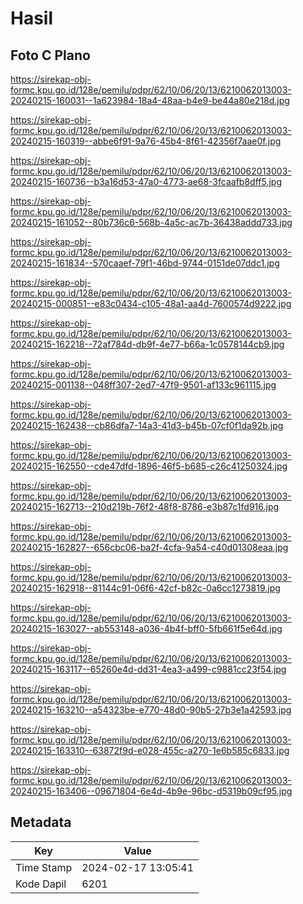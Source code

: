 # Hasil

## Foto C Plano

https://sirekap-obj-formc.kpu.go.id/128e/pemilu/pdpr/62/10/06/20/13/6210062013003-20240215-160031--1a623984-18a4-48aa-b4e9-be44a80e218d.jpg

https://sirekap-obj-formc.kpu.go.id/128e/pemilu/pdpr/62/10/06/20/13/6210062013003-20240215-160319--abbe6f91-9a76-45b4-8f61-42356f7aae0f.jpg

https://sirekap-obj-formc.kpu.go.id/128e/pemilu/pdpr/62/10/06/20/13/6210062013003-20240215-160736--b3a16d53-47a0-4773-ae68-3fcaafb8dff5.jpg

https://sirekap-obj-formc.kpu.go.id/128e/pemilu/pdpr/62/10/06/20/13/6210062013003-20240215-161052--80b736c6-568b-4a5c-ac7b-36438addd733.jpg

https://sirekap-obj-formc.kpu.go.id/128e/pemilu/pdpr/62/10/06/20/13/6210062013003-20240215-161834--570caaef-79f1-46bd-9744-0151de07ddc1.jpg

https://sirekap-obj-formc.kpu.go.id/128e/pemilu/pdpr/62/10/06/20/13/6210062013003-20240215-000851--e83c0434-c105-48a1-aa4d-7600574d9222.jpg

https://sirekap-obj-formc.kpu.go.id/128e/pemilu/pdpr/62/10/06/20/13/6210062013003-20240215-162218--72af784d-db9f-4e77-b66a-1c0578144cb9.jpg

https://sirekap-obj-formc.kpu.go.id/128e/pemilu/pdpr/62/10/06/20/13/6210062013003-20240215-001138--048ff307-2ed7-47f9-9501-af133c961115.jpg

https://sirekap-obj-formc.kpu.go.id/128e/pemilu/pdpr/62/10/06/20/13/6210062013003-20240215-162438--cb86dfa7-14a3-41d3-b45b-07cf0f1da92b.jpg

https://sirekap-obj-formc.kpu.go.id/128e/pemilu/pdpr/62/10/06/20/13/6210062013003-20240215-162550--cde47dfd-1896-46f5-b685-c26c41250324.jpg

https://sirekap-obj-formc.kpu.go.id/128e/pemilu/pdpr/62/10/06/20/13/6210062013003-20240215-162713--210d219b-76f2-48f8-8786-e3b87c1fd916.jpg

https://sirekap-obj-formc.kpu.go.id/128e/pemilu/pdpr/62/10/06/20/13/6210062013003-20240215-162827--656cbc06-ba2f-4cfa-9a54-c40d01308eaa.jpg

https://sirekap-obj-formc.kpu.go.id/128e/pemilu/pdpr/62/10/06/20/13/6210062013003-20240215-162918--81144c91-06f6-42cf-b82c-0a6cc1273819.jpg

https://sirekap-obj-formc.kpu.go.id/128e/pemilu/pdpr/62/10/06/20/13/6210062013003-20240215-163027--ab553148-a036-4b4f-bff0-5fb661f5e64d.jpg

https://sirekap-obj-formc.kpu.go.id/128e/pemilu/pdpr/62/10/06/20/13/6210062013003-20240215-163117--65260e4d-dd31-4ea3-a499-c9881cc23f54.jpg

https://sirekap-obj-formc.kpu.go.id/128e/pemilu/pdpr/62/10/06/20/13/6210062013003-20240215-163210--a54323be-e770-48d0-90b5-27b3e1a42593.jpg

https://sirekap-obj-formc.kpu.go.id/128e/pemilu/pdpr/62/10/06/20/13/6210062013003-20240215-163310--63872f9d-e028-455c-a270-1e6b585c6833.jpg

https://sirekap-obj-formc.kpu.go.id/128e/pemilu/pdpr/62/10/06/20/13/6210062013003-20240215-163406--09671804-6e4d-4b9e-96bc-d5319b09cf95.jpg


## Metadata

| Key        | Value               |
| ---------- | ------------------- |
| Time Stamp | 2024-02-17 13:05:41 |
| Kode Dapil | 6201                |



